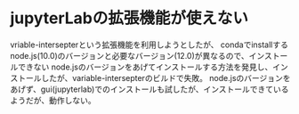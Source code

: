  # jupyterLabの拡張機能が使えない
 vriable-intersepterという拡張機能を利用しようとしたが、
 condaでinstallするnode.js(10.0)のバージョンと必要なバージョン(12.0)が異なるので、インストールできない
 node.jsのバージョンをあげてインストールする方法を発見し、インストールしたが、variable-intersepterのビルドで失敗。
 node.jsのバージョンをあげず、gui(jupyterlab)でのインストールも試したが、インストールできているようだが、動作しない。